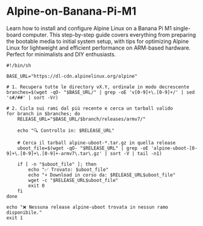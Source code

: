 # Alpine-on-Banana-Pi-M1
Learn how to install and configure Alpine Linux on a Banana Pi M1 single-board computer. This step-by-step guide covers everything from preparing the bootable media to initial system setup, with tips for optimizing Alpine Linux for lightweight and efficient performance on ARM-based hardware. Perfect for minimalists and DIY enthusiasts.
```
#!/bin/sh

BASE_URL="https://dl-cdn.alpinelinux.org/alpine"

# 1. Recupera tutte le directory vX.Y, ordinale in modo decrescente
branches=$(wget -qO- "$BASE_URL/" | grep -oE 'v[0-9]+\.[0-9]+/' | sed 's#/##' | sort -Vr)

# 2. Cicla sui rami dal più recente e cerca un tarball valido
for branch in $branches; do
    RELEASE_URL="$BASE_URL/$branch/releases/armv7/"

    echo "🔍 Controllo in: $RELEASE_URL"

    # Cerca il tarball alpine-uboot-*.tar.gz in quella release
    uboot_file=$(wget -qO- "$RELEASE_URL" | grep -oE 'alpine-uboot-[0-9]+\.[0-9]+\.[0-9]+-armv7\.tar\.gz' | sort -V | tail -n1)

    if [ -n "$uboot_file" ]; then
        echo "✅ Trovato: $uboot_file"
        echo "⬇️ Download in corso da: $RELEASE_URL$uboot_file"
        wget -c "$RELEASE_URL$uboot_file"
        exit 0
    fi
done

echo "❌ Nessuna release alpine-uboot trovata in nessun ramo disponibile."
exit 1
```
